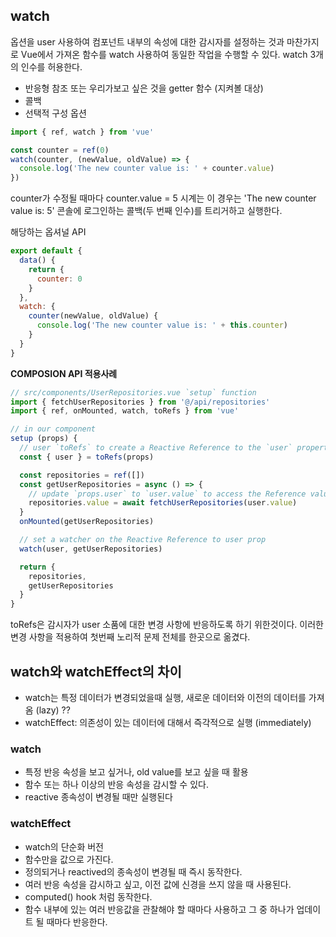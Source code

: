 ## watch

옵션을 user 사용하여 컴포넌트 내부의 속성에 대한 감시자를 설정하는 것과 마찬가지로 Vue에서 가져온 함수를
watch 사용하여 동일한 작업을 수행할 수 있다.
watch 3개의 인수를 허용한다.
- 반응형 참조 또는 우리가보고 싶은 것을 getter 함수 (지켜볼 대상)
- 콜백
- 선택적 구성 옵션
```js
import { ref, watch } from 'vue'

const counter = ref(0)
watch(counter, (newValue, oldValue) => {
  console.log('The new counter value is: ' + counter.value)
})
```

counter가 수정될 때마다 counter.value = 5 시계는 이 경우는 'The new counter value is: 5'
콘솔에 로그인하는 콜백(두 번째 인수)를 트리거하고 실행한다.


해당하는 옵셔널 API
```js
export default {
  data() {
    return {
      counter: 0
    }
  },
  watch: {
    counter(newValue, oldValue) {
      console.log('The new counter value is: ' + this.counter)
    }
  }
}
```

**COMPOSION API 적용사례**
```js
// src/components/UserRepositories.vue `setup` function
import { fetchUserRepositories } from '@/api/repositories'
import { ref, onMounted, watch, toRefs } from 'vue'

// in our component
setup (props) {
  // user `toRefs` to create a Reactive Reference to the `user` property of `props`
  const { user } = toRefs(props)

  const repositories = ref([])
  const getUserRepositories = async () => {
    // update `props.user` to `user.value` to access the Reference value
    repositories.value = await fetchUserRepositories(user.value)
  }
  onMounted(getUserRepositories)

  // set a watcher on the Reactive Reference to user prop
  watch(user, getUserRepositories)

  return {
    repositories,
    getUserRepositories
  }
}

```

toRefs은 감시자가 user 소품에 대한 변경 사항에 반응하도록 하기 위한것이다.
이러한 변경 사항을 적용하여 첫번째 노리적 문제 전체를 한곳으로 옮겼다.


## watch와 watchEffect의 차이
* watch는 특정 데이터가 변경되었을때 실행, 새로운 데이터와 이전의 데이터를 가져옴 (lazy) ??
* watchEffect: 의존성이 있는 데이터에 대해서 즉각적으로 실행 (immediately)

### watch
* 특정 반응 속성을 보고 싶거나, old value를 보고 싶을 때 활용
* 함수 또는 하나 이상의 반응 속성을 감시할 수 있다.
* reactive 종속성이 변경될 때만 실행된다

### watchEffect
* watch의 단순화 버전
* 함수만을 값으로 가진다.
* 정의되거나 reactived의 종속성이 변경될 때 즉시 동작한다.
* 여러 반응 속성을 감시하고 싶고, 이전 값에 신경을 쓰지 않을 때 사용된다.
* computed() hook 처럼 동작한다.
* 함수 내부에 있는 여러 반응값을 관찰해야 할 때마다 사용하고 그 중 하나가 업데이트 될 때마다 반응한다.